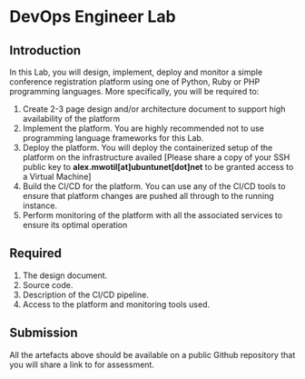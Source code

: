 # DevOps Engineer Lab
## Introduction
In this Lab, you will design, implement, deploy and monitor a simple conference registration platform using one of Python, Ruby or PHP programming languages. More specifically, you will be required to:
1. Create 2-3 page design and/or architecture document to support high availability of the platform
2. Implement the platform. You are highly recommended not to use programming language frameworks for this Lab.
3. Deploy the platform. You will deploy the containerized setup of the platform on the infrastructure availed [Please share a copy of your SSH public key to **alex.mwotil[at]ubuntunet[dot]net** to be granted access to a Virtual Machine]
4. Build the CI/CD for the platform. You can use any of the CI/CD tools to ensure that platform changes are pushed all through to the running instance.
5. Perform monitoring of the platform with all the associated services to ensure its optimal operation

## Required
1. The design document.
2. Source code.
3. Description of the CI/CD pipeline.
4. Access to the platform and monitoring tools used.

## Submission
All the artefacts above should be available on a public Github repository that you will share a link to for assessment.
